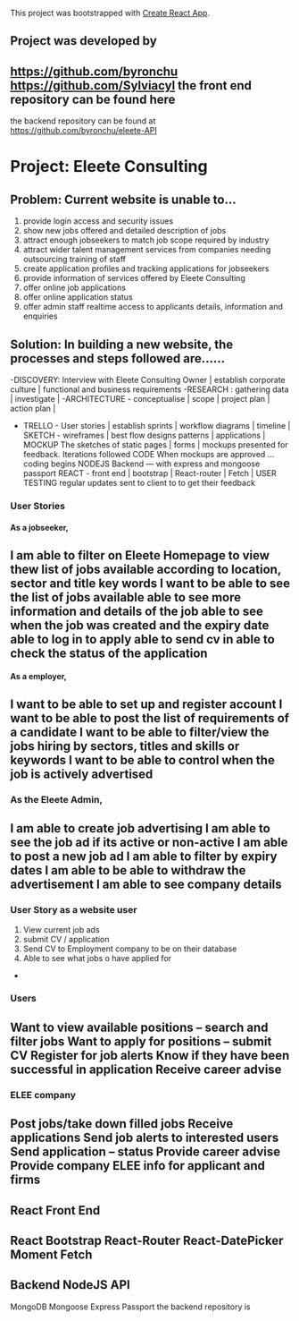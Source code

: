 This project was bootstrapped with [Create React App](https://github.com/facebookincubator/create-react-app).

## Project was developed by 
https://github.com/byronchu
https://github.com/Sylviacyl
the front end repository can be found here
-
the backend repository can be found at https://github.com/byronchu/eleete-API

# Project: Eleete Consulting
## Problem:  Current website is unable to…
1. provide login access and security issues
2.  show new jobs offered and detailed description of jobs
3. attract enough jobseekers to match job scope required by industry 
4. attract wider talent management services from companies needing outsourcing training of staff
5. create application profiles and tracking applications for jobseekers 
6. provide information of services offered by Eleete Consulting
7. offer online job applications
8. offer online application status
9. offer admin staff realtime access to applicants details, information and enquiries
## Solution:  In building a new website, the processes and steps followed are……
-DISCOVERY:  Interview with Eleete Consulting Owner | establish corporate culture | functional and business requirements
-RESEARCH : gathering data | investigate | 
-ARCHITECTURE - conceptualise | scope | project plan | action plan |
- TRELLO - User stories | establish sprints | workflow diagrams | timeline | 
SKETCH - wireframes | best flow designs patterns | applications | 
MOCKUP 
The sketches of static pages | forms | mockups presented for feedback. Iterations followed 
CODE
When mockups are approved …coding begins
NODEJS Backend — with express and mongoose passport
REACT - front end |  bootstrap | React-router | Fetch |
USER TESTING
 regular updates sent to client to to get their feedback
### User Stories
#### As a jobseeker,
I am able to filter on Eleete Homepage to view thew list of jobs available according to location, sector and title key words
I want to be able to see the list of jobs available
able to see more information and details of the job
able to see when the job was created and the expiry date
able to log in to apply
able to send cv in
able to check the status of the application
-
#### As a employer,
I want to be able to set up and register account
I want to be able to post the list of requirements of a candidate
I want to be able to filter/view the jobs hiring by sectors, titles and skills or keywords
I want to be able to control when the job is actively advertised
-
### As the Eleete Admin,
I am able to create job advertising
I am able to see the job ad if its active or non-active
I am able to post a new job ad
I am able to filter by expiry dates
I am able to be able to withdraw the advertisement
I am able to see company details
-
### User Story as a website user
1. View current job ads
2. submit CV / application
3. Send CV to Employment company to be on their database
4. Able to see what jobs o have applied for
-
### Users
Want to view available positions – search and filter jobs
Want to apply for positions – submit CV
Register for job alerts
Know if they have been successful in application
Receive career advise
-
### ELEE company
Post jobs/take down filled jobs
Receive applications
Send job alerts to interested users
Send application – status
Provide career advise
Provide company ELEE info for applicant and firms
-
## React Front End 
React Bootstrap
React-Router
React-DatePicker
Moment
Fetch
-
## Backend NodeJS API
MongoDB
Mongoose
Express
Passport
the backend repository is 
  
